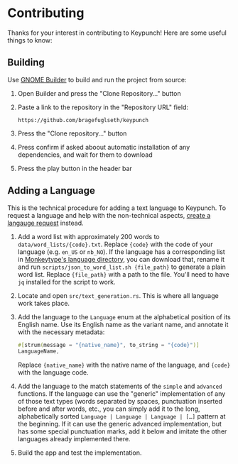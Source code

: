 # Contributing

Thanks for your interest in contributing to Keypunch! Here are some useful 
things to know:

## Building

Use [GNOME Builder][1] to build and run the 
project from source: 

1. Open Builder and press the "Clone Repository…" button
2. Paste a link to the repository in the "Repository URL" field:

   ```
   https://github.com/bragefuglseth/keypunch
   ```

3. Press the "Clone repository…" button
4. Press confirm if asked aboout automatic installation of any dependencies,
   and wait for them to download
6. Press the play button in the header bar

## Adding a Language

This is the technical procedure for adding a text language to Keypunch. To
request a language and help with the non-technical aspects, 
[create a langauge request][2] instead.

1. Add a word list with approximately 200 words to `data/word_lists/{code}.txt`.
   Replace `{code}` with the code of your language (e.g. `en_US` or `nb_NO`). If
   the language has a corresponding list in [Monkeytype's language directory][3],
   you can download that, rename it and run `scripts/json_to_word_list.sh {file_path}` to
   generate a plain word list. Replace `{file_path}` with a path to the file.
   You'll need to have `jq` installed for the script to work.

3. Locate and open `src/text_generation.rs`. This is where all language work
   takes place.

4. Add the language to the `Language` enum at the alphabetical position
   of its English name. Use its English name as the variant name, and annotate 
   it with the necessary metadata:

   ```rust
   #[strum(message = "{native_name}", to_string = "{code}")]
   LanguageName,
   ```

   Replace `{native_name}` with the native name of the language, and `{code}` 
   with the language code.

5. Add the language to the match statements of the `simple` and `advanced`
   functions. If the language can use the "generic" implementation of any of
   those text types (words separated by spaces, punctuation inserted before
   and after words, etc., you can simply add it to the long, alphabetically sorted
   `Language | Language | Language | […]` pattern at the beginning. If it can
   use the generic advanced implementation, but has some special punctuation
   marks, add it below and imitate the other languages already implemented there.

6. Build the app and test the implementation.

[1]: https://apps.gnome.org/nb/Builder/
[2]: https://github.com/bragefuglseth/keypunch/issues/new?assignees=&labels=new+language&projects=&template=language_request.yaml&title=%5BLanguage+Request%5D%3A+
[3]: https://github.com/monkeytypegame/monkeytype/tree/master/frontend/static/languages
